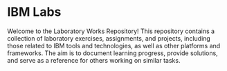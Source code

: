 # IBM Labs
Welcome to the Laboratory Works Repository! This repository contains a collection of laboratory exercises, assignments, and projects, including those related to IBM tools and technologies, as well as other platforms and frameworks. The aim is to document learning progress, provide solutions, and serve as a reference for others working on similar tasks.
